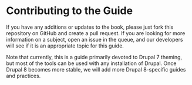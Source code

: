 Contributing to the Guide
=========================

If you have any additions or updates to the book, please just fork this repository on GitHub and create a pull request. If you are looking for more information on a subject, open an issue in the queue, and our developers will see if it is an appropriate topic for this guide.

Note that currently, this is a guide primarily devoted to Drupal 7 theming, but most of the tools can be used with any installation of Drupal. Once Drupal 8 becomes more stable, we will add more Drupal 8-specific guides and practices. 
